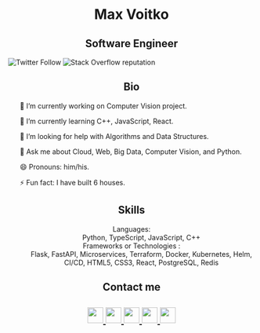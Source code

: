 <!DOCTYPE html>
<html>
  <body>
    <h1 align="center">Max Voitko</h1>
    <h2 align="center">Software Engineer</h2>
    <img alt="Twitter Follow" src="https://img.shields.io/twitter/follow/mvoitko?label=Follow%20Me&style=social">
    <img alt="Stack Overflow reputation" src="https://img.shields.io/stackexchange/stackoverflow/r/5592286?style=social">
    <h2 align="center">Bio</h2>
      <p align="center">
        <ul> 🔭 I’m currently working on Computer Vision project.</ul>
        <ul> 🌱 I’m currently learning C++, JavaScript, React.</ul>
        <ul> 🤔 I’m looking for help with Algorithms and Data Structures.</ul>
        <ul> 💬 Ask me about Cloud, Web, Big Data, Computer Vision, and Python.</ul>
        <ul> 😄 Pronouns: him/his.</ul>
        <ul> ⚡ Fun fact: I have built 6 houses.</ul>
      </p>
    <h2 align="center">Skills</h2>
    <dl align="center">
       <dt>Languages:</dt>
       <dd>Python, TypeScript, JavaScript, C++</dd>
       <dt>Frameworks or Technologies :</dt>
       <dd>Flask, FastAPI, Microservices,
          Terraform, Docker, Kubernetes, Helm, CI/CD,
          HTML5, CSS3, React,
          PostgreSQL, Redis
       </dd>
    </dl>
    <div class="container">
      <div class="row">
        <div class="col-12">
          <h2 align="center">Contact me</h2>
        </div>
      </div>
    </div>
    <h2 align="center">
     <div class="container">
       <div class="row">
         <a href="https://twitter.com/mvoitko">
         <img src="https://github.com/gauravghongde/social-icons/blob/master/PNG/Black/Twitter_black.png" width="32" height="32"/>
         </a>
         <a href="https://www.linkedin.com/in/mvoitko">
         <img src="https://github.com/gauravghongde/social-icons/blob/master/PNG/Black/LinkedIN_black.png" width="32" height="32"/>
         </a>
         <a href="https://www.instagram.com/mvoitko">
         <img src="https://github.com/gauravghongde/social-icons/blob/master/PNG/Black/Instagram_black.png" width="32" height="32"/>
         </a>
         <a href="mailto:max.voitko@gmail.com">
         <img src="https://github.com/gauravghongde/social-icons/blob/master/PNG/Black/Gmail_black.png" width="32" height="32"/>
         </a>
         <a href="https://telegram.me/wartist">
         <img src="https://github.com/gauravghongde/social-icons/blob/master/PNG/Black/Telegram_black.png" width="32" height="32"/>
         </a>
        </div>
      </div>
    </h2>
   </body>
</html>
